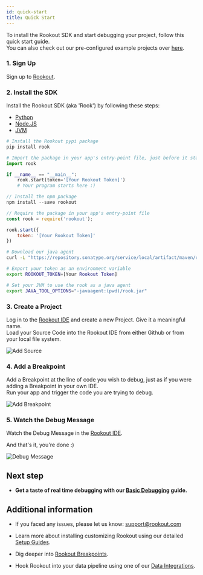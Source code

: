 ```yaml
---
id: quick-start
title: Quick Start
---
```


To install the Rookout SDK and start debugging your project, follow this quick start guide.  
You can also check out our pre-configured example projects over [here](sample-applications.md).

### 1. Sign Up

Sign up to [Rookout](https://app.rookout.com).


### 2. Install the SDK

Install the Rookout SDK (aka 'Rook') by following these steps:


<ul class="nav nav-tabs" id="quick-start" role="tablist">
<li class="nav-item">
<a class="nav-link active" id="python-tab" data-toggle="tab" href="#python" role="tab" aria-controls="home" aria-selected="true">Python</a>
</li>
<li class="nav-item">
<a class="nav-link" id="node-tab" data-toggle="tab" href="#node" role="tab" aria-controls="profile" aria-selected="false">Node.JS</a>
</li>
<li class="nav-item">
<a class="nav-link" id="jvm-tab" data-toggle="tab" href="#jvm" role="tab" aria-controls="contact" aria-selected="false">JVM</a>
</li>
</ul>

<div class="tab-content" id="quick-start">
<div class="tab-pane fade show active" id="python" role="tabpanel">

```python
# Install the Rookout pypi package
pip install rook

# Import the package in your app's entry-point file, just before it starts
import rook

if __name__ == "__main__":
    rook.start(token='[Your Rookout Token]')  
    # Your program starts here :)
```

</div>
<div class="tab-pane fade" id="node" role="tabpanel">

```javascript
// Install the npm package
npm install --save rookout

// Require the package in your app's entry-point file
const rook = require('rookout');

rook.start({
    token: '[Your Rookout Token]'
})
```

</div>
<div class="tab-pane fade" id="jvm" role="tabpanel">

```bash
# Download our java agent
curl -L "https://repository.sonatype.org/service/local/artifact/maven/redirect?r=central-proxy&g=com.rookout&a=rook&v=LATEST" -o rook.jar

# Export your token as an environment variable
export ROOKOUT_TOKEN=[Your Rookout Token]

# Set your JVM to use the rook as a java agent
export JAVA_TOOL_OPTIONS="-javaagent:(pwd)/rook.jar"
```

</div>
</div>
<div class="rookout-org-info"></div>

### 3. Create a Project

Log in to the [Rookout IDE](https://app.rookout.com) and create a new Project. Give it a meaningful name.<br/>
Load your Source Code into the Rookout IDE from either Github or from your local file system.

![Add Source](/img/screenshots/quick_start_3.png)

### 4. Add a Breakpoint

Add a Breakpoint at the line of code you wish to debug, just as if you were adding a Breakpoint in your own IDE.<br/>
Run your app and trigger the code you are trying to debug.

![Add Breakpoint](/img/screenshots/quick_start_4.png)

### 5. Watch the Debug Message

Watch the Debug Message in the [Rookout IDE](https://app.rookout.com).

And that's it, you're done :)

![Debug Message](/img/screenshots/quick_start_5.png)

## Next step

- __Get a taste of real time debugging with our [Basic Debugging](rules-index.md) guide.__

## Additional information

- If you faced any issues, please let us know: support@rookout.com

- Learn more about installing customizing Rookout using our detailed [Setup Guides](rooks-setup.md).

- Dig deeper into [Rookout Breakpoints](rules.md).

- Hook Rookout into your data pipeline using one of our [Data Integrations](rules-integrations.md).
